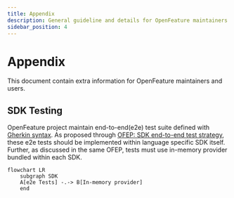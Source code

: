 ```yaml
---
title: Appendix
description: General guideline and details for OpenFeature maintainers and users
sidebar_position: 4
---
```


# Appendix

This document contain extra information for OpenFeature maintainers and users.

## SDK Testing

OpenFeature project maintain end-to-end(e2e) test suite defined with [Gherkin syntax](https://cucumber.io/docs/gherkin/).
As proposed through [OFEP: SDK end-to-end test strategy](https://github.com/open-feature/ofep/pull/71/files), these e2e tests should be implemented within language specific SDK itself.
Further, as discussed in the same OFEP, tests must use in-memory provider bundled within each SDK.

```mermaid
flowchart LR 
    subgraph SDK 
    A[e2e Tests] -.-> B[In-memory provider]
    end
```
